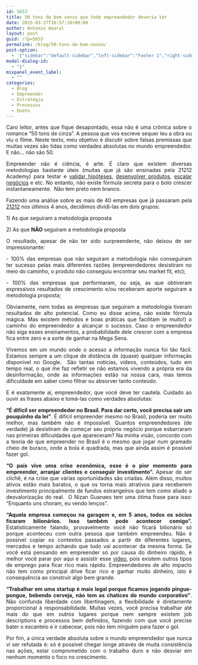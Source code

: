 ```yaml
---
id: 5653
title: 50 tons de bom senso que todo empreendedor deveria ter
date: 2015-03-27T16:57:18+00:00
author: Antonio Amaral
layout: post
guid: /?p=5653
permalink: /blog/50-tons-de-bom-senso/
post-option:
  - '{"sidebar":"default-sidebar","left-sidebar":"Footer 1","right-sidebar":"Footer 1","page-title":"","page-caption":""}'
modal-dialog-id:
  - "1"
mixpanel_event_label:
  - ""
categories:
  - Blog
  - Empreender
  - Estratégia
  - Processos
  - Quote
---
```

<p style="text-align: justify;">
  Caro leitor, antes que fique desapontado, essa não é uma crônica sobre o romance “50 tons de cinza”. A pessoa que vos escreve sequer leu a obra ou viu o filme. Neste texto, meu objetivo é discutir sobre falsas premissas que muitas vezes são tidas como verdades absolutas no mundo empreendedor. E não&#8230; não são 50.
</p>

<p style="text-align: justify;">
  Empreender não é ciência, é arte. É claro que existem diversas metodologias bastante úteis (muitas que já são ensinadas pela 21212 Academy) para testar e <a href="/blog/14-dicas-matadoras-para-validar-o-problema-que-voce-esta-resolvendo/">validar hipóteses</a>, <a href="/course/como-construir-a-primeira-versao-do-meu-produto/">desenvolver produtos</a>, <a href="/portfolio/artigo-qual-a-diferenca-entre-business-model-canvas-e-o-lean-canvas/">escalar negócios</a> e etc. No entanto, não existe fórmula secreta para o bolo crescer instantaneamente.  Não tem preto nem branco.
</p>

<p style="text-align: justify;">
  Fazendo uma análise sobre as mais de 40 empresas que já passaram pela <a href="21212.com">21212</a> nos últimos 4 anos, decidimos dividi-las em dois grupos:
</p>

<p style="text-align: justify;">
  1) As que seguiram a metodologia proposta
</p>

<p style="text-align: justify;">
  2) As que <strong>NÃO</strong> seguiram a metodologia proposta
</p>

<p style="text-align: justify;">
  O resultado, apesar de não ter sido surpreendente, não deixou de ser impressionante:
</p>

<p style="text-align: justify;">
  - 100% das empresas que não seguiram a metodologia não conseguiram ter sucesso pelas mais diferentes razões (empreendedores desistiram no meio do caminho, o produto não conseguiu encontrar seu market fit, etc);
</p>

<p style="text-align: justify;">
  - 100% das empresas que performaram, ou seja, as que obtiveram expressivos resultados de crescimento e/ou receberam aporte seguiram a metodologia proposta;
</p>

<p style="text-align: justify;">
  Obviamente, nem todas as empresas que seguiram a metodologia tiveram resultados de alto potencial. Como eu disse acima, não existe fórmula mágica. Mas existem métodos e boas práticas que facilitam (e muito!) o caminho do empreendedor a alcançar o sucesso. Caso o empreendedor não siga esses ensinamentos, a probabilidade dele crescer com a empresa fica entre zero e a sorte de ganhar na Mega Sena.
</p>

<p style="text-align: justify;">
  Vivemos em um mundo onde o acesso a informação nunca foi tão fácil. Estamos sempre a um clique de distância de (quase) qualquer informação disponível no Google.  São tantas notícias, vídeos, conteúdos, tudo em tempo real, o que me faz refletir se não estamos vivendo a própria era da desinformação, onde as informações estão na nossa cara, mas temos dificuldade em saber como filtrar ou absorver tanto conteúdo.
</p>

<p style="text-align: justify;">
  E é exatamente aí, empreendedor, que você deve ter cautela. Cuidado ao ouvir as frases abaixo e tomá-las como verdades absolutas:
</p>

<p style="text-align: justify;">
  <strong>“É difícil ser empreendedor no Brasil. Para dar certo, você precisa sair um pouquinho da lei”</strong>. É difícil empreender mesmo no Brasil, poderia ser muito melhor, mas também não é impossível. Quantos empreendedores (de verdade) já desistiram de começar seu próprio negócio porque esbarraram nas primeiras dificuldades que apareceram? Na minha visão, concordo com a teoria de que empreender no Brasil é o mesmo que jogar num gramado cheio de buraco, onde a bola é quadrada, mas que ainda assim é possível fazer gol.
</p>

<p style="text-align: justify;">
  <strong>“O país vive uma crise econômica, esse é o pior momento para empreender, arranjar clientes e conseguir investimento”.</strong> Apesar de ser clichê, é na crise que várias oportunidades são criadas. Além disso, muitos ativos estão mais baratos, o que os torna mais atrativos para receberem investimento principalmente de fundos estrangeiros que tem como aliado a desvalorização do real.  O Nizan Guanaes tem uma ótima frase para isso: “Enquanto uns choram, eu vendo lenços”.
</p>

<p style="text-align: justify;">
  <strong>“Aquela empresa começou na garagem e, em 5 anos, todos os sócios ficaram bilionários. Isso também pode acontecer comigo”. </strong>Estatisticamente falando, provavelmente você não ficará bilionário só porque aconteceu com outra pessoa que também empreendeu. Não é possível copiar os contextos passados a partir de diferentes lugares, mercados e tempo achando que tudo vai acontecer da mesma forma. Se você está pensando em empreender só por causa do dinheiro rápido, é melhor você parar por aqui e assistir esse <a href="http://startupclass.samaltman.com/courses/lec01/">vídeo</a>, pois existem outros tipos de emprego para ficar rico mais rápido. Empreendedores de alto impacto não tem como principal drive ficar rico e ganhar muito dinheiro, isto é consequência ao construir algo bem grande.
</p>

<p style="text-align: justify;">
  <strong>“Trabalhar em uma startup é mais legal porque ficamos jogando pingue-pongue, bebendo cerveja, não tem as chatices do mundo corporativo”</strong>. Não confunda liberdade com libertinagem, a flexibilidade é diretamente proporcional à responsabilidade. Muitas vezes, você precisa trabalhar até mais do que em outros lugares porque nem sempre existem job descriptions e processos bem definidos, fazendo com que você precise bater o escanteio e ir cabecear, pois não tem ninguém para fazer o gol.
</p>

<p style="text-align: justify;">
  Por fim, a única verdade absoluta sobre o mundo empreendedor que nunca vi ser refutada é: só é possível chegar longe através de muita consistência nas ações, estar comprometido com o trabalho duro e não desviar em nenhum momento o foco no crescimento.
</p>

<p style="text-align: justify;">